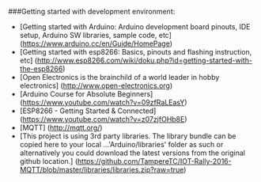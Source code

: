 ###Getting started with development environment:        
- [Getting started with Arduino: Arduino development board pinouts, IDE setup, Arduino SW libraries, sample code, etc] (https://www.arduino.cc/en/Guide/HomePage)   
- [Getting started with esp8266: Basics, pinouts and flashing instruction, etc] (http://www.esp8266.com/wiki/doku.php?id=getting-started-with-the-esp8266)    
- [Open Electronics is the brainchild of a world leader in hobby electronics] (http://www.open-electronics.org)   
- [Arduino Course for Absolute Beginners] (https://www.youtube.com/watch?v=09zfRaLEasY)    
- [ESP8266 - Getting Started & Connected] (https://www.youtube.com/watch?v=z07zjfOHb8E)    
- [MQTT] (http://mqtt.org/)    
- [This project is using 3rd party libraries. The library bundle can be copied here to your local ...'Arduino/libraries' folder as such or alternatively you could download the latest versions from the original github location.] (https://github.com/TampereTC/IOT-Rally-2016-MQTT/blob/master/libraries/libraries.zip?raw=true)  
